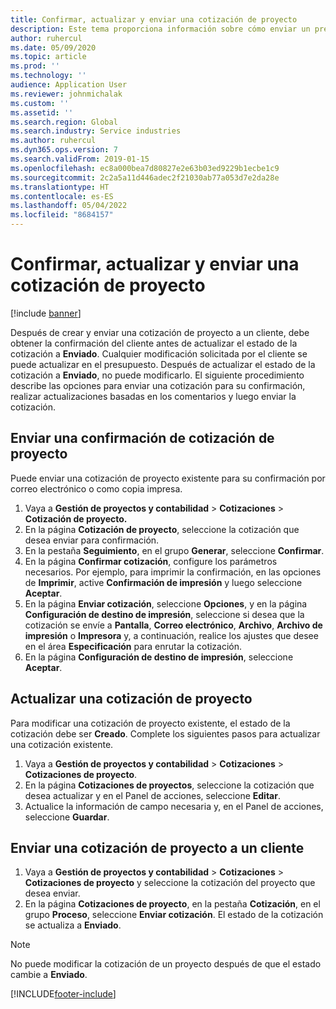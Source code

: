 ```yaml
---
title: Confirmar, actualizar y enviar una cotización de proyecto
description: Este tema proporciona información sobre cómo enviar un presupuesto al cliente para su confirmación, modificarlo en función de los comentarios y luego reenviar el presupuesto.
author: ruhercul
ms.date: 05/09/2020
ms.topic: article
ms.prod: ''
ms.technology: ''
audience: Application User
ms.reviewer: johnmichalak
ms.custom: ''
ms.assetid: ''
ms.search.region: Global
ms.search.industry: Service industries
ms.author: ruhercul
ms.dyn365.ops.version: 7
ms.search.validFrom: 2019-01-15
ms.openlocfilehash: ec8a000bea7d80827e2e63b03ed9229b1ecbe1c9
ms.sourcegitcommit: 2c2a5a11d446adec2f21030ab77a053d7e2da28e
ms.translationtype: HT
ms.contentlocale: es-ES
ms.lasthandoff: 05/04/2022
ms.locfileid: "8684157"
---
```

# <a name="confirm-update-and-send-a-project-quotation"></a>Confirmar, actualizar y enviar una cotización de proyecto

[!include [banner](../includes/banner.md)]

Después de crear y enviar una cotización de proyecto a un cliente, debe obtener la confirmación del cliente antes de actualizar el estado de la cotización a **Enviado**. Cualquier modificación solicitada por el cliente se puede actualizar en el presupuesto. Después de actualizar el estado de la cotización a **Enviado**, no puede modificarlo. El siguiente procedimiento describe las opciones para enviar una cotización para su confirmación, realizar actualizaciones basadas en los comentarios y luego enviar la cotización.

## <a name="send-a-project-quotation-confirmation"></a>Enviar una confirmación de cotización de proyecto  

Puede enviar una cotización de proyecto existente para su confirmación por correo electrónico o como copia impresa. 

1. Vaya a **Gestión de proyectos y contabilidad** > **Cotizaciones** > **Cotización de proyecto.** 
2. En la página **Cotización de proyecto**, seleccione la cotización que desea enviar para confirmación. 
3. En la pestaña **Seguimiento**, en el grupo **Generar**, seleccione **Confirmar**. 
4. En la página **Confirmar cotización**, configure los parámetros necesarios. Por ejemplo, para imprimir la confirmación, en las opciones de **Imprimir**, active **Confirmación de impresión** y luego seleccione **Aceptar**.
5. En la página **Enviar cotización**, seleccione **Opciones**, y en la página **Configuración de destino de impresión**, seleccione si desea que la cotización se envíe a **Pantalla**, **Correo electrónico**, **Archivo**, **Archivo de impresión** o **Impresora** y, a continuación, realice los ajustes que desee en el área **Especificación** para enrutar la cotización.
6. En la página **Configuración de destino de impresión**, seleccione **Aceptar**.  

## <a name="update-a-project-quotation"></a>Actualizar una cotización de proyecto

Para modificar una cotización de proyecto existente, el estado de la cotización debe ser **Creado**. Complete los siguientes pasos para actualizar una cotización existente. 

1. Vaya a **Gestión de proyectos y contabilidad** > **Cotizaciones** > **Cotizaciones de proyecto**.
2. En la página **Cotizaciones de proyectos**, seleccione la cotización que desea actualizar y en el Panel de acciones, seleccione **Editar**.
3. Actualice la información de campo necesaria y, en el Panel de acciones, seleccione **Guardar**.  

## <a name="send-a-project-quotation-to-a-customer"></a>Enviar una cotización de proyecto a un cliente 

1. Vaya a **Gestión de proyectos y contabilidad** > **Cotizaciones** > **Cotizaciones de proyecto** y seleccione la cotización del proyecto que desea enviar.
2. En la página **Cotizaciones de proyecto**, en la pestaña **Cotización**, en el grupo **Proceso**, seleccione **Enviar cotización**. El estado de la cotización se actualiza a **Enviado**.

> [!NOTE]
> No puede modificar la cotización de un proyecto después de que el estado cambie a **Enviado**.


[!INCLUDE[footer-include](../includes/footer-banner.md)]